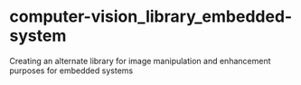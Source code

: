 # computer-vision_library_embedded-system
Creating an alternate library for image manipulation and enhancement purposes for embedded systems

